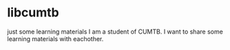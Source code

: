 # libcumtb
just some learning materials
I am a student of CUMTB. I want to share some learning materials with eachother.
